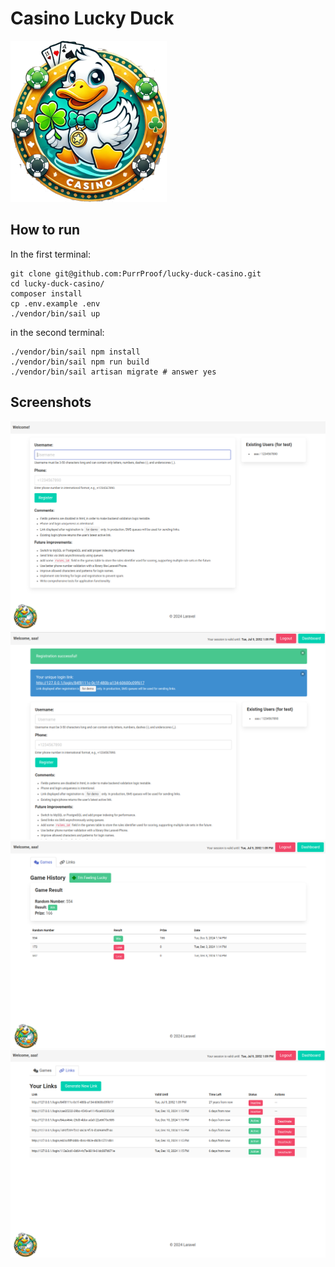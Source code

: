# Casino Lucky Duck

![Screenshot](public/logo.png)

## How to run

In the first terminal:

```shell
git clone git@github.com:PurrProof/lucky-duck-casino.git
cd lucky-duck-casino/
composer install
cp .env.example .env
./vendor/bin/sail up
```

in the second terminal:

```shell
./vendor/bin/sail npm install
./vendor/bin/sail npm run build
./vendor/bin/sail artisan migrate # answer yes
```

## Screenshots

![Screenshot 1](public/screenshots/duck1.png)
![Screenshot 2](public/screenshots/duck2.png)
![Screenshot 3](public/screenshots/duck3.png)
![Screenshot 4](public/screenshots/duck4.png)
